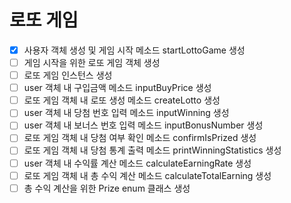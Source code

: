 # 로또 게임

- [X] 사용자 객체 생성 및 게임 시작 메소드 startLottoGame 생성
- [ ] 게임 시작을 위한 로또 게임 객체 생성
- [ ] 로또 게임 인스턴스 생성
- [ ] user 객체 내 구입금액 메소드 inputBuyPrice 생성
- [ ] 로또 게임 객체 내 로또 생성 메소드 createLotto 생성
- [ ] user 객체 내 당첨 번호 입력 메소드 inputWinning 생성
- [ ] user 객체 내 보너스 번호 입력 메소드 inputBonusNumber 생성
- [ ] 로또 게임 객체 내 당첨 여부 확인 메소드 confirmIsPrized 생성
- [ ] 로또 게임 객체 내 당첨 통계 출력 메소드 printWinningStatistics 생성
- [ ] user 객체 내 수익률 계산 메소드 calculateEarningRate 생성
- [ ] 로또 게임 객체 내 총 수익 계산 메소드 calculateTotalEarning 생성
- [ ] 총 수익 계산을 위한 Prize enum 클래스 생성
